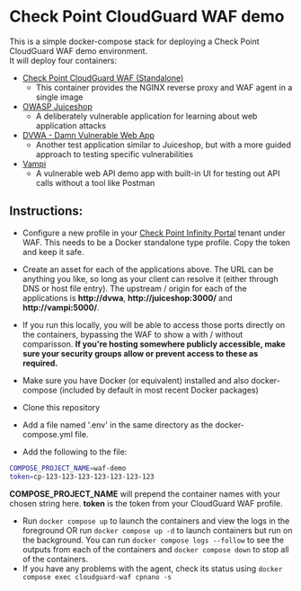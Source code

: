 # Check Point CloudGuard WAF demo
 
 This is a simple docker-compose stack for deploying a Check Point CloudGuard WAF demo environment.  
 It will deploy four containers:
- [Check Point CloudGuard WAF (Standalone)](https://www.checkpoint.com/cloudguard/waf/)
   - This container provides the NGINX reverse proxy and WAF agent in a single image
- [OWASP Juiceshop](https://hub.docker.com/r/bkimminich/juice-shop)
  - A deliberately vulnerable application for learning about web application attacks
- [DVWA - Damn Vulnerable Web App](https://hub.docker.com/r/vulnerables/web-dvwa)
  - Another test application similar to Juiceshop, but with a more guided approach to testing specific vulnerabilities
- [Vampi](https://github.com/erev0s/VAmPI)
  - A vulnerable web API demo app with built-in UI for testing out API calls without a tool like Postman

## Instructions:
 
* Configure a new profile in your [Check Point Infinity Portal](https://portal.checkpoint.com) tenant under WAF. This needs to be a Docker standalone type profile. Copy the token and keep it safe.
* Create an asset for each of the applications above. The URL can be anything you like, so long as your client can resolve it (either through DNS or host file entry). The upstream / origin for each of the applications is **http://dvwa**, **http://juiceshop:3000/** and **http://vampi:5000/**. 
* If you run this locally, you will be able to access those ports directly on the containers, bypassing the WAF to show a with / without comparisson. **If you're hosting somewhere publicly accessible, make sure your security groups allow or prevent access to these as required.** 

* Make sure you have Docker (or equivalent) installed and also docker-compose (included by default in most recent Docker packages)
* Clone this repository
* Add a file named '.env' in the same directory as the docker-compose.yml file.
* Add the following to the file:
```bash
COMPOSE_PROJECT_NAME=waf-demo
token=cp-123-123-123-123-123-123-123
```

**COMPOSE_PROJECT_NAME** will prepend the container names with your chosen string here.
**token** is the token from your CloudGuard WAF profile.
* Run ```docker compose up``` to launch the containers and view the logs in the foreground
OR
run `docker compose up -d` to launch containers but run on the background.
You can run `docker compose logs --follow` to see the outputs from each of the containers and `docker compose down` to stop all of the containers.
* If you have any problems with the agent, check its status using `docker compose exec cloudguard-waf cpnano -s`
